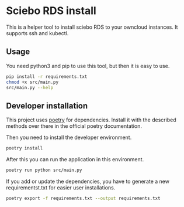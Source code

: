 # Sciebo RDS install

This is a helper tool to install sciebo RDS to your owncloud instances. It supports ssh and kubectl.

## Usage

You need python3 and pip to use this tool, but then it is easy to use.

```bash
pip install -r requirements.txt
chmod +x src/main.py
src/main.py --help
```

## Developer installation

This project uses [poetry](https://python-poetry.org/docs/#installation) for dependencies. Install it with the described methods over there in the official poetry documentation.

Then you need to install the developer environment.

```bash
poetry install
```

After this you can run the application in this environment.

```bash
poetry run python src/main.py
```

If you add or update the dependencies, you have to generate a new requirementst.txt for easier user installations.

```bash
poetry export -f requirements.txt --output requirements.txt
```
